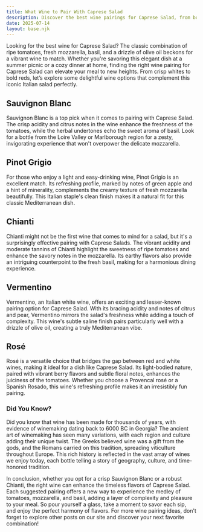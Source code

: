 ```yaml
---
title: What Wine to Pair With Caprese Salad
description: Discover the best wine pairings for Caprese Salad, from bold reds to crisp whites.
date: 2025-07-14
layout: base.njk
---
```


Looking for the best wine for Caprese Salad? The classic combination of ripe tomatoes, fresh mozzarella, basil, and a drizzle of olive oil beckons for a vibrant wine to match. Whether you're savoring this elegant dish at a summer picnic or a cozy dinner at home, finding the right wine pairing for Caprese Salad can elevate your meal to new heights. From crisp whites to bold reds, let’s explore some delightful wine options that complement this iconic Italian salad perfectly.

## Sauvignon Blanc

Sauvignon Blanc is a top pick when it comes to pairing with Caprese Salad. The crisp acidity and citrus notes in the wine enhance the freshness of the tomatoes, while the herbal undertones echo the sweet aroma of basil. Look for a bottle from the Loire Valley or Marlborough region for a zesty, invigorating experience that won't overpower the delicate mozzarella.

## Pinot Grigio

For those who enjoy a light and easy-drinking wine, Pinot Grigio is an excellent match. Its refreshing profile, marked by notes of green apple and a hint of minerality, complements the creamy texture of fresh mozzarella beautifully. This Italian staple's clean finish makes it a natural fit for this classic Mediterranean dish.

## Chianti

Chianti might not be the first wine that comes to mind for a salad, but it's a surprisingly effective pairing with Caprese Salads. The vibrant acidity and moderate tannins of Chianti highlight the sweetness of ripe tomatoes and enhance the savory notes in the mozzarella. Its earthy flavors also provide an intriguing counterpoint to the fresh basil, making for a harmonious dining experience.

## Vermentino

Vermentino, an Italian white wine, offers an exciting and lesser-known pairing option for Caprese Salad. With its bracing acidity and notes of citrus and pear, Vermentino mirrors the salad's freshness while adding a touch of complexity. This wine's subtle saline finish pairs particularly well with a drizzle of olive oil, creating a truly Mediterranean vibe.

## Rosé 

Rosé is a versatile choice that bridges the gap between red and white wines, making it ideal for a dish like Caprese Salad. Its light-bodied nature, paired with vibrant berry flavors and subtle floral notes, enhances the juiciness of the tomatoes. Whether you choose a Provencal rosé or a Spanish Rosado, this wine's refreshing profile makes it an irresistibly fun pairing.

### Did You Know?

Did you know that wine has been made for thousands of years, with evidence of winemaking dating back to 6000 BC in Georgia? The ancient art of winemaking has seen many variations, with each region and culture adding their unique twist. The Greeks believed wine was a gift from the gods, and the Romans carried on this tradition, spreading viticulture throughout Europe. This rich history is reflected in the vast array of wines we enjoy today, each bottle telling a story of geography, culture, and time-honored tradition.

In conclusion, whether you opt for a crisp Sauvignon Blanc or a robust Chianti, the right wine can enhance the timeless flavors of Caprese Salad. Each suggested pairing offers a new way to experience the medley of tomatoes, mozzarella, and basil, adding a layer of complexity and pleasure to your meal. So pour yourself a glass, take a moment to savor each sip, and enjoy the perfect harmony of flavors. For more wine pairing ideas, don't forget to explore other posts on our site and discover your next favorite combination!